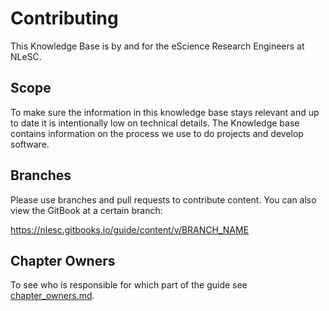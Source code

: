 # Contributing

This Knowledge Base is by and for the eScience Research Engineers at NLeSC.

## Scope

To make sure the information in this knowledge base stays relevant and  up to date it is intentionally low on technical details. The Knowledge base contains information on the process we use to do projects and develop software.

## Branches

Please use branches and pull requests to contribute content. You can also view the GitBook at a certain branch:

https://nlesc.gitbooks.io/guide/content/v/BRANCH_NAME

## Chapter Owners

To see who is responsible for which part of the guide see [chapter_owners.md](chapter_owners.md).

